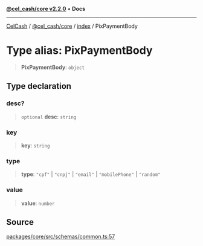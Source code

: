 [**@cel_cash/core v2.2.0**](../../README.md) • **Docs**

***

[CelCash](../../../../packages.md) / [@cel\_cash/core](../../README.md) / [index](../README.md) / PixPaymentBody

# Type alias: PixPaymentBody

> **PixPaymentBody**: `object`

## Type declaration

### desc?

> `optional` **desc**: `string`

### key

> **key**: `string`

### type

> **type**: `"cpf"` \| `"cnpj"` \| `"email"` \| `"mobilePhone"` \| `"random"`

### value

> **value**: `number`

## Source

[packages/core/src/schemas/common.ts:57](https://github.com/Pyxlab/celcash/blob/f7cdc752c29f8a0dcef033e212602412d2050afc/packages/core/src/schemas/common.ts#L57)
